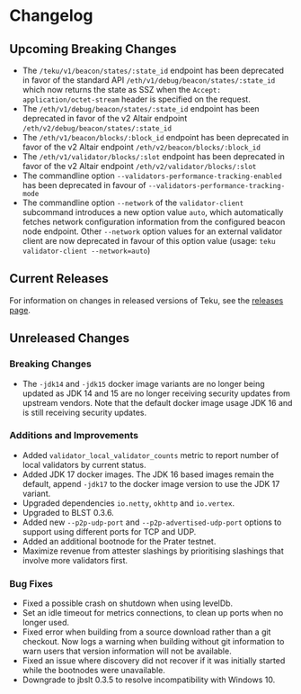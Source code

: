 # Changelog

## Upcoming Breaking Changes
- The `/teku/v1/beacon/states/:state_id` endpoint has been deprecated in favor of the standard API `/eth/v1/debug/beacon/states/:state_id` which now returns the state as SSZ when the `Accept: application/octet-stream` header is specified on the request.
- The `/eth/v1/debug/beacon/states/:state_id` endpoint has been deprecated in favor of the v2 Altair endpoint `/eth/v2/debug/beacon/states/:state_id`
- The `/eth/v1/beacon/blocks/:block_id` endpoint has been deprecated in favor of the v2 Altair endpoint `/eth/v2/beacon/blocks/:block_id`
- The `/eth/v1/validator/blocks/:slot` endpoint has been deprecated in favor of the v2 Altair endpoint `/eth/v2/validator/blocks/:slot`
- The commandline option `--validators-performance-tracking-enabled` has been deprecated in favour of `--validators-performance-tracking-mode`
- The commandline option `--network` of the `validator-client` subcommand introduces a new option value `auto`, which automatically 
fetches network configuration information from the configured beacon node endpoint. Other `--network` option values for an external validator client 
 are now deprecated in favour of this option value (usage: `teku validator-client --network=auto`)
 
## Current Releases
For information on changes in released versions of Teku, see the [releases page](https://github.com/ConsenSys/teku/releases).

## Unreleased Changes

### Breaking Changes
- The `-jdk14` and `-jdk15` docker image variants are no longer being updated as JDK 14 and 15 are no longer receiving security updates from upstream vendors.
  Note that the default docker image usage JDK 16 and is still receiving security updates.

### Additions and Improvements
- Added `validator_local_validator_counts` metric to report number of local validators by current status.
- Added JDK 17 docker images. The JDK 16 based images remain the default, append `-jdk17` to the docker image version to use the JDK 17 variant. 
- Upgraded dependencies `io.netty`, `okhttp` and `io.vertex`.
- Upgraded to BLST 0.3.6.
- Added new `--p2p-udp-port` and `--p2p-advertised-udp-port` options to support using different ports for TCP and UDP.
- Added an additional bootnode for the Prater testnet.
- Maximize revenue from attester slashings by prioritising slashings that involve more validators first.


### Bug Fixes
 - Fixed a possible crash on shutdown when using levelDb.
 - Set an idle timeout for metrics connections, to clean up ports when no longer used.
 - Fixed error when building from a source download rather than a git checkout.
   Now logs a warning when building without git information to warn users that version information will not be available.
 - Fixed an issue where discovery did not recover if it was initially started while the bootnodes were unavailable.
 - Downgrade to jbslt 0.3.5 to resolve incompatibility with Windows 10.